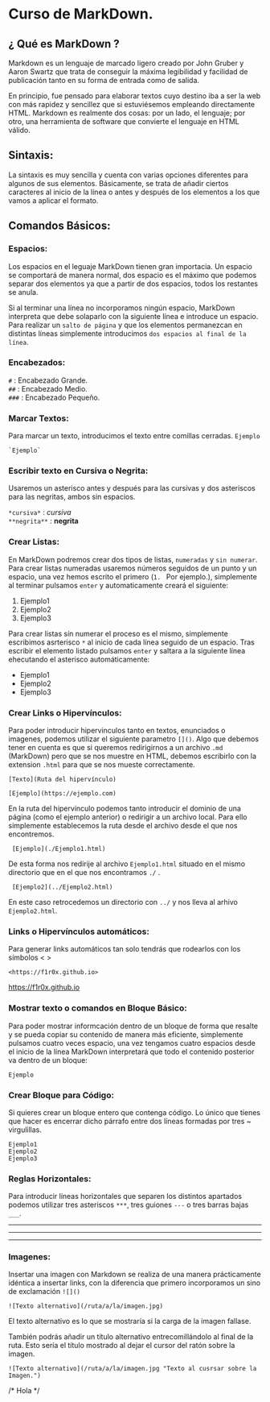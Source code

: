 # Curso de MarkDown.

## ¿ Qué es MarkDown ?

Markdown es un lenguaje de marcado ligero creado por John Gruber y Aaron Swartz que trata de conseguir la máxima legibilidad y facilidad de publicación
tanto en su forma de entrada como de salida.

En principio, fue pensado para elaborar textos cuyo destino iba a ser la web con más rapidez y sencillez que si estuviésemos empleando directamente HTML. 
Markdown es realmente dos cosas: por un lado, el lenguaje; por otro, una herramienta de software que convierte el lenguaje en HTML válido.

## Sintaxis:

La sintaxis es muy sencilla y cuenta con varias opciones diferentes para algunos de sus elementos. Básicamente, se trata de añadir ciertos caracteres al
inicio de la línea o antes y después de los elementos a los que vamos a aplicar el formato.

## Comandos Básicos:

### Espacios:
Los espacios en el leguaje MarkDown tienen gran importacia. Un espacio se comportará de manera normal, dos espacio es el máximo que podemos separar dos
elementos ya que a partir de dos espacios, todos los restantes se anula.

Si al terminar una línea no incorporamos ningún espacio, MarkDown interpreta que debe solaparlo con la siguiente línea e introduce un espacio. Para realizar
un `salto de página` y que los elementos permanezcan en distintas líneas simplemente introducimos `dos espacios al final de la línea`.

### Encabezados:

`#` : Encabezado Grande.  
`##` : Encabezado Medio.  
`###` : Encabezado Pequeño.

### Marcar Textos:
Para marcar un texto, introducimos el texto entre comillas cerradas. `Ejemplo` 

    `Ejemplo`

### Escribir texto en Cursiva o Negrita:
Usaremos un asterisco antes y después para las cursivas y dos asteriscos para las negritas, ambos sin espacios.

`*cursiva*` : *cursiva*   
`**negrita**` : **negrita**  

### Crear Listas:
En MarkDown podremos crear dos tipos de listas, `numeradas` y `sin numerar`. Para crear listas numeradas usaremos números
seguidos de un punto y un espacio, una vez hemos escrito el primero (`1. ` Por ejemplo.), simplemente al terminar pulsamos
`enter` y automaticamente creará el siguiente:

1. Ejemplo1  
2. Ejemplo2 
3. Ejemplo3

Para crear listas sín numerar el proceso es el mismo, simplemente escribimos asrterisco `*` al inicio de cada línea seguido
de un espacio. Tras escribir el elemento listado pulsamos `enter` y saltara a la siguiente línea ehecutando el asterisco 
automáticamente:

* Ejemplo1
* Ejemplo2
* Ejemplo3

### Crear Links o Hipervínculos:
Para poder introducir hipervinculos tanto en textos, enunciados o imagenes, podemos utilizar el siguiente parametro
`[]()`. Algo que debemos tener en cuenta es que si queremos redirigirnos a un archivo `.md` (MarkDown) pero que se nos
muestre en HTML, debemos escribirlo con la extension `.html` para que se nos mueste correctamente.

    [Texto](Ruta del hipervínculo)
    
    [Ejemplo](https://ejemplo.com)
 
 En la ruta del hipervínculo podemos tanto introducir el dominio de una página (como el ejemplo anterior) o redirigir
 a un archivo local. Para ello simplemente establecemos la ruta desde el archivo desde el que nos encontremos.
 
     [Ejemplo](./Ejemplo1.html)
     
 De esta forma nos redirije al archivo `Ejemplo1.html` situado en el mismo directorio que en el que nos encontramos `./` .
 
     [Ejemplo2](../Ejemplo2.html)
     
 En este caso retrocedemos un directorio con `../` y nos lleva al arhivo `Ejemplo2.html`.
 
### Links o Hipervínculos automáticos:
Para generar links automáticos tan solo tendrás que rodearlos con los símbolos < >

    <https://f1r0x.github.io>
    
<https://f1r0x.github.io>
      
### Mostrar texto o comandos en Bloque Básico:
Para poder mostrar informcación dentro de un bloque de forma que resalte y se pueda copiar su contenido de manera más eficiente,
simplemente pulsamos cuatro veces espacio, una vez tengamos cuatro espacios desde el inicio de la línea MarkDown interpretará
que todo el contenido posterior va dentro de un bloque:

    Ejemplo
    
### Crear Bloque para Código:
Si quieres crear un bloque entero que contenga código. Lo único que tienes que hacer es encerrar dicho párrafo entre dos líneas
formadas por tres ~ virgulillas.

~~~
Ejemplo1
Ejemplo2
Ejemplo3
~~~

### Reglas Horizontales:

Para introducir líneas horizontales que separen los distintos apartados podemos utilizar tres asteriscos `***`, tres guiones `---` o tres
barras bajas `___`.

***  
---  
___

### Imagenes:
Insertar una imagen con Markdown se realiza de una manera prácticamente idéntica a insertar links, con la diferencia que primero incorporamos un
sino de exclamación `![]()`

    ![Texto alternativo](/ruta/a/la/imagen.jpg)

El texto alternativo es lo que se mostraría si la carga de la imagen fallase. 

También podrás añadir un título alternativo entrecomillándolo al final de la ruta. Esto sería el título mostrado al dejar el cursor del ratón sobre la imagen.

    ![Texto alternativo](/ruta/a/la/imagen.jpg "Texto al cusrsar sobre la Imagen.")
    
    
/* Hola */


    




